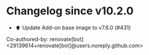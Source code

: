 # Changelog since v10.2.0
- ⬆️ Update Add-on base image to v7.6.0 (#431)

Co-authored-by: renovate[bot] <29139614+renovate[bot]@users.noreply.github.com> 
